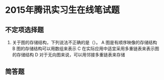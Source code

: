 # 2015年腾讯实习生在线笔试题
## 不定项选择题
1. 关于图的存储结构，下列说法不正确的是（）。
A 图是有顺序映像的存储结构
B 图的存储结构可以用数组来表示
C 在实际应用中适宜采用多重链表来表示图的存储结构
D 对于无向图来说，可以用邻接多重链表来存储

## 简答题
